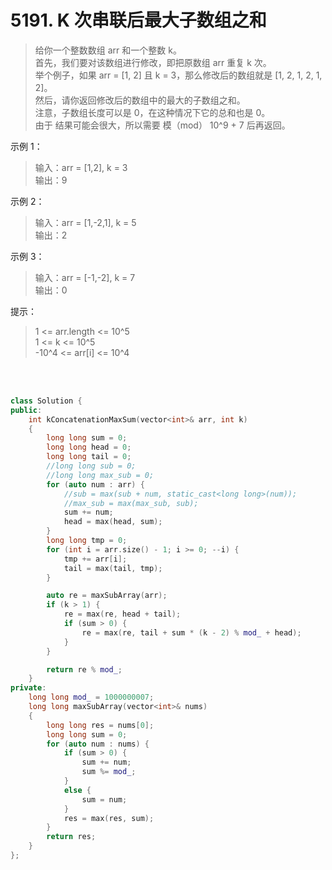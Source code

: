 # 5191. K 次串联后最大子数组之和

>给你一个整数数组 arr 和一个整数 k。<br>
首先，我们要对该数组进行修改，即把原数组 arr 重复 k 次。<br>
举个例子，如果 arr = [1, 2] 且 k = 3，那么修改后的数组就是 [1, 2, 1, 2, 1, 2]。<br>
然后，请你返回修改后的数组中的最大的子数组之和。<br>
注意，子数组长度可以是 0，在这种情况下它的总和也是 0。<br>
由于 结果可能会很大，所以需要 模（mod） 10^9 + 7 后再返回。 

 

示例 1：
>输入：arr = [1,2], k = 3<br>
输出：9

示例 2：
>输入：arr = [1,-2,1], k = 5<br>
输出：2

示例 3：
>输入：arr = [-1,-2], k = 7<br>
输出：0
 

提示：
>1 <= arr.length <= 10^5<br>
1 <= k <= 10^5<br>
-10^4 <= arr[i] <= 10^4




<br>
<br>



```c++
class Solution {
public:
    int kConcatenationMaxSum(vector<int>& arr, int k)
    {
        long long sum = 0;
        long long head = 0;
        long long tail = 0;
        //long long sub = 0;
        //long long max_sub = 0;
        for (auto num : arr) {
            //sub = max(sub + num, static_cast<long long>(num));
            //max_sub = max(max_sub, sub);
            sum += num;
            head = max(head, sum);
        }
        long long tmp = 0;
        for (int i = arr.size() - 1; i >= 0; --i) {
            tmp += arr[i];
            tail = max(tail, tmp);
        }

        auto re = maxSubArray(arr);
        if (k > 1) {
            re = max(re, head + tail);
            if (sum > 0) {
                re = max(re, tail + sum * (k - 2) % mod_ + head);
            }
        }

        return re % mod_;
    }
private:
    long long mod_ = 1000000007;
    long long maxSubArray(vector<int>& nums)
    {
        long long res = nums[0];
        long long sum = 0;
        for (auto num : nums) {
            if (sum > 0) {
                sum += num;
                sum %= mod_;
            }
            else {
                sum = num;
            }
            res = max(res, sum);
        }
        return res;
    }
};
```
